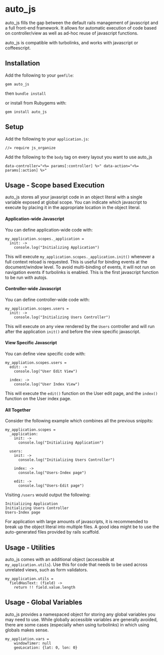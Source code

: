 # auto_js

auto\_js fills the gap between the default rails management of javascript and a full front-end framework. It allows for automatic execution of code based on controller/view as well as ad-hoc reuse of javascript functions.

auto\_js is compatible with turbolinks, and works with javascript or coffeescript.

## Installation

Add the following to your `gemfile`:

    gem auto_js

then `bundle install`

or install from Rubygems with:

    gem install auto_js

## Setup

Add the following to your `application.js`:

    //= require js_organize

Add the following to the `body` tag on every layout you want to use auto\_js

    data-controller="<%= params[:controller] %>" data-action="<%= params[:action] %>"

## Usage - Scope based Execution

auto\_js stores all your javasript code in an object literal with a single variable exposed at global scope. You can indicate which javascript to execute by placing it in the appropriate location in the object literal.

#### Application-wide Javascript

You can define application-wide code with:

    my_application.scopes._application =
      init: ->
        console.log("Initializing Application")


This will execute `my_application.scopes._application.init()` whenever a full context reload is requested. This is useful for binding events at the document/window level. To avoid multi-binding of events, it will not run on navigation events if turbolinks is enabled. This is the first javascript function to be run with autojs.

#### Controller-wide Javascript

You can define controller-wide code with:

    my_application.scopes.users =
      init: ->
        console.log("Initializing Users Controller")

This will execute on any view rendered by the `Users` controller and will run after the application `init()` and before the view specific javascript.

#### View Specific Javascript

You can define view specific code with:

    my_appliation.scopes.users =
      edit: ->
        console.log("User Edit View")
  
      index: ->
        console.log("User Index View")
        

This will execute the `edit()` function on the User edit page, and the `index()` function on the User index page.

#### All Together

Consider the following example which combines all the previous snippits:

    my_application.scopes =
      _application:
        init: ->
          console.log("Initializing Application")
    
      users:
        init: ->
          console.log("Initializing Users Controller")

        index: ->
          console.log("Users-Index page")

        edit: ->
          console.log("Users-Edit page")


Visiting `/users` would output the following:

    Initializing Application
    Initializing Users Controller
    Users-Index page

For application with large amounts of javascripts, it is recommended to break up the object literal into multiple files. A good idea might be to use the auto-generated files provided by rails scaffold.

## Usage - Utilities

auto\_js comes with an additional object (accessible at `my_application.utils`). Use this for code that needs to be used across unrelated views, such as form validators.

    my_application.utils = 
      fieldHasText: (field) ->
        return !! field.value.length
        

## Usage - Global Variables

auto\_js provides a namespaced object for storing any global variables you may need to use. While globally accessible variables are generally avoided, there are some cases (especially when using turbolinks) in which using globals makes sense.

    my_appliation.vars =
    	windowTimer: null
    	geoLocation: {lat: 0, lon: 0}

